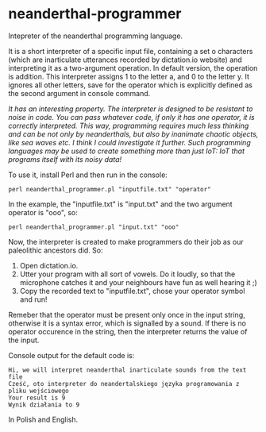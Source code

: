 # neanderthal-programmer
Intepreter of the neanderthal programming language.

It is a short interpreter of a specific input file, containing a set o characters (which are inarticulate utterances recorded by dictation.io website) and interpreting it as a two-argument operation. In default version, the operation is addition.
This interpreter assigns 1 to the letter a, and 0 to the letter y. It ignores all other letters, save for the operator which is explicitly defined as the second argument in console command.

*It has an interesting property. The interpreter is designed to be resistant to noise in code. You can pass whatever code, if only it has one operator, it is correctly interpreted. This way, programming requires much less thinking and can be not only by neanderthals, but also by inanimate chaotic objects, like sea waves etc. I think I could investigate it further. Such programming languages may be used to create something more than just IoT: IoT that programs itself with its noisy data!*

To use it, install Perl and then run in the console:
```
perl neanderthal_programmer.pl "inputfile.txt" "operator"
```
In the example, the "inputfile.txt" is "input.txt" and the two argument operator is "ooo", so:
```
perl neanderthal_programmer.pl "input.txt" "ooo"
```
Now, the interpreter is created to make programmers do their job as our paleolithic ancestors did. So:
1. Open dictation.io.
2. Utter your program with all sort of vowels. Do it loudly, so that the microphone catches it and your neighbours have fun as well hearing it ;)
3. Copy the recorded text to "inputfile.txt", chose your operator symbol and run!

Remeber that the operator must be present only once in the input string, otherwise it is a syntax error, which is signalled by a sound.
If there is no operator occurence in the string, then the interpreter returns the value of the input.

Console output for the default code is:
```
Hi, we will interpret neanderthal inarticulate sounds from the text file
Cześć, oto interpreter do neandertalskiego języka programowania z pliku wejściowego
Your result is 9
Wynik działania to 9
```
In Polish and English.
